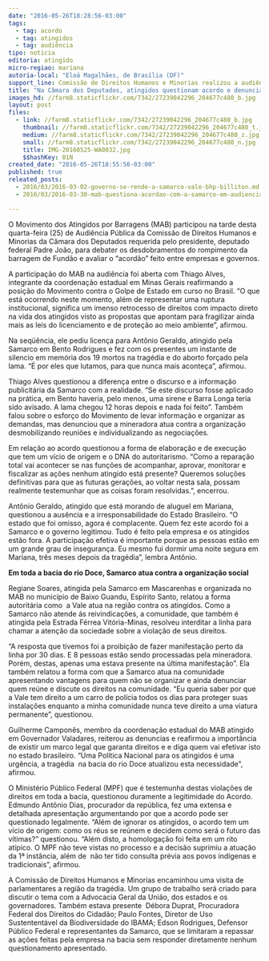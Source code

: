 ```yaml
---
date: "2016-05-26T18:28:56-03:00"
tags:
  - tag: acordo
  - tag: atingidos
  - tag: audiência
tipo: noticia
editoria: atingido
micro-regiao: mariana
autoria-local: "Eloá Magalhães, de Brasília (DF)"
support_line: Comissão de Direitos Humanos e Minorias realizou a audiência para debater o crime da Samarco
title: "Na Câmara dos Deputados, atingidos questionam acordo e denunciam autoritarismo da Samarco"
images_hd: //farm8.staticflickr.com/7342/27239042296_204677c480_b.jpg
layout: post
files:
  - link: //farm8.staticflickr.com/7342/27239042296_204677c480_b.jpg
    thumbnail: //farm8.staticflickr.com/7342/27239042296_204677c480_t.jpg
    medium: //farm8.staticflickr.com/7342/27239042296_204677c480_z.jpg
    small: //farm8.staticflickr.com/7342/27239042296_204677c480_n.jpg
    title: IMG-20160525-WA0032.jpg
    $$hashKey: 01N
created_date: "2016-05-26T18:55:56-03:00"
published: true
releated_posts:
  - 2016/03/2016-03-02-governo-se-rende-a-samarco-vale-bhp-billiton.md
  - 2016/03/2016-03-30-mab-questiona-acordao-com-a-samarco-em-audiencia-na-almg.md

---
```

<p>O Movimento dos Atingidos por Barragens (MAB) participou na tarde desta quarta-feira (25) de Audi&ecirc;ncia P&uacute;blica da Comiss&atilde;o de Direitos Humanos e Minorias da C&acirc;mara dos Deputados requerida pelo presidente, deputado federal Padre Jo&atilde;o, para debater os desdobramentos do rompimento da barragem de Fund&atilde;o e avaliar o &ldquo;acord&atilde;o&rdquo; feito entre empresas e governos.</p>

<p>A participa&ccedil;&atilde;o do MAB na audi&ecirc;ncia foi aberta com Thiago Alves, integrante da coordena&ccedil;&atilde;o estadual em Minas Gerais reafirmando a posi&ccedil;&atilde;o do Movimento contra o Golpe de Estado em curso no Brasil. &ldquo;O que est&aacute; ocorrendo neste momento, al&eacute;m de representar uma ruptura institucional, significa um imenso retrocesso de direitos com impacto direto na vida dos atingidos visto as propostas que apontam para fragilizar ainda mais as leis do licenciamento e de prote&ccedil;&atilde;o ao meio ambiente&rdquo;, afirmou.</p>

<p>Na seq&uuml;&ecirc;ncia, ele pediu licen&ccedil;a para Ant&ocirc;nio Geraldo, atingido pela Samarco em Bento Rodrigues e fez com os presentes um instante de silencio em mem&oacute;ria dos 19 mortos na trag&eacute;dia e do aborto for&ccedil;ado pela lama. &ldquo;&Eacute; por eles que lutamos, para que nunca mais aconte&ccedil;a&rdquo;, afirmou.</p>

<p>Thiago Alves questionou a diferen&ccedil;a entre o discurso e a informa&ccedil;&atilde;o publicit&aacute;ria da Samarco com a realidade. &ldquo;Se este discurso fosse aplicado na pr&aacute;tica, em Bento haveria, pelo menos, uma sirene e Barra Longa teria sido avisado. A lama chegou 12 horas depois e nada foi feito&rdquo;. Tamb&eacute;m falou sobre o esfor&ccedil;o do Movimento de levar informa&ccedil;&atilde;o e organizar as demandas, mas denunciou que a mineradora atua contra a organiza&ccedil;&atilde;o desmobilizando reuni&otilde;es e individualizando as negocia&ccedil;&otilde;es.</p>

<p>Em rela&ccedil;&atilde;o ao acordo questionou a forma de elabora&ccedil;&atilde;o e de execu&ccedil;&atilde;o que tem um v&iacute;cio de origem e o DNA do autoritarismo. &ldquo;Como a repara&ccedil;&atilde;o total vai acontecer se nas fun&ccedil;&otilde;es de acompanhar, aprovar, monitorar e fiscalizar as a&ccedil;&otilde;es nenhum atingido est&aacute; presente? Queremos solu&ccedil;&otilde;es definitivas para que as futuras gera&ccedil;&otilde;es, ao voltar nesta sala, possam realmente testemunhar que as coisas foram resolvidas.&rdquo;, encerrou.</p>

<p>Ant&ocirc;nio Geraldo, atingido que est&aacute; morando de aluguel em Mariana, questionou a aus&ecirc;ncia e a irresponsabilidade do Estado Brasileiro. &ldquo;O estado que foi omisso, agora &eacute; complacente. Quem fez este acordo foi a Samarco e o governo legitimou. Tudo &eacute; feito pela empresa e os atingidos est&atilde;o fora. A participa&ccedil;&atilde;o efetiva &eacute; importante porque as pessoas est&atilde;o em um grande grau de inseguran&ccedil;a. Eu mesmo fui dormir uma noite segura em Mariana, tr&ecirc;s meses depois da trag&eacute;dia&rdquo;, lembra Ant&ocirc;nio.</p>

<p><strong>Em toda a bacia do rio Doce, Samarco atua contra a organiza&ccedil;&atilde;o social</strong></p>

<p>Regiane Soares, atingida pela Samarco em Mascarenhas e organizada no MAB no munic&iacute;pio de Baixo Guandu, Esp&iacute;rito Santo, relatou a forma autorit&aacute;ria como&nbsp; a Vale atua na regi&atilde;o contra os atingidos. Como a Samarco n&atilde;o atende &aacute;s reivindica&ccedil;&otilde;es, a comunidade, que tamb&eacute;m &eacute; atingida pela Estrada F&eacute;rrea Vit&oacute;ria-Minas, resolveu interditar a linha para chamar a aten&ccedil;&atilde;o da sociedade sobre a viola&ccedil;&atilde;o de seus direitos.</p>

<p>&ldquo;A resposta que tivemos foi a proibi&ccedil;&atilde;o de fazer manifesta&ccedil;&atilde;o perto da linha por 30 dias. E 8 pessoas est&atilde;o sendo processadas pela mineradora. Por&eacute;m, destas, apenas uma estava presente na &uacute;ltima manifesta&ccedil;&atilde;o&rdquo;. Ela tamb&eacute;m relatou a forma com que a Samarco atua na comunidade apresentando vantagens para quem n&atilde;o se organizar e ainda denunciar quem re&uacute;ne e discute os direitos na comunidade. &ldquo;Eu queria saber por que a Vale tem direito a um carro de pol&iacute;cia todos os dias para proteger suas instala&ccedil;&otilde;es enquanto a minha comunidade nunca teve direito a uma viatura permanente&rdquo;, questionou.</p>

<p>Guilherme Campon&ecirc;s, membro da coordena&ccedil;&atilde;o estadual do MAB atingido em Governador Valadares, reiterou as denuncias e reafirmou a import&acirc;ncia de existir um marco legal que garanta direitos e e diga quem vai efetivar isto no estado brasileiro. &ldquo;Uma Pol&iacute;tica Nacional para os atingidos &eacute; uma urg&ecirc;ncia, a trag&eacute;dia&nbsp; na bacia do rio Doce atualizou esta necessidade&quot;, afirmou.</p>

<p>O Minist&eacute;rio P&uacute;blico Federal (MPF) que &eacute; testemunha destas viola&ccedil;&otilde;es de direitos em toda a bacia, questionou duramente a legitimidade do Acordo. Edmundo Ant&ocirc;nio Dias, procurador da rep&uacute;blica, fez uma extensa e detalhada apresenta&ccedil;&atilde;o argumentando por que a acordo pode ser questionado legalmente. &ldquo;Al&eacute;m de ignorar os atingidos, o acordo tem um v&iacute;cio de origem: como os r&eacute;us se re&uacute;nem e decidem como ser&aacute; o futuro das v&iacute;timas?&rdquo; questionou. &ldquo;Al&eacute;m disto, a homologa&ccedil;&atilde;o foi feita em um rito at&iacute;pico. O MPF n&atilde;o teve vistas no processo e a decis&atilde;o suprimiu a atua&ccedil;&atilde;o da 1&ordf; inst&acirc;ncia, al&eacute;m de&nbsp; n&atilde;o ter tido consulta pr&eacute;via aos povos ind&iacute;genas e tradicionais&rdquo;, afirmou.</p>

<p>A Comiss&atilde;o de Direitos Humanos e Minorias encaminhou uma visita de parlamentares a regi&atilde;o da trag&eacute;dia. Um grupo de trabalho ser&aacute; criado para discutir o tema com a Advocacia Geral da Uni&atilde;o, dos estados e os governadores. Tamb&eacute;m estava presente&nbsp; D&eacute;bora Duprat, Procuradora Federal dos Direitos do Cidad&atilde;o; Paulo Fontes, Diretor de Uso Sustentent&aacute;vel da Biodiversidade do IBAMA; Edson Rodrigues, Defensor P&uacute;blico Federal e representantes da Samarco, que se limitaram a repassar as a&ccedil;&otilde;es feitas pela empresa na bacia sem responder diretamente nenhum questionamento apresentado.</p>
